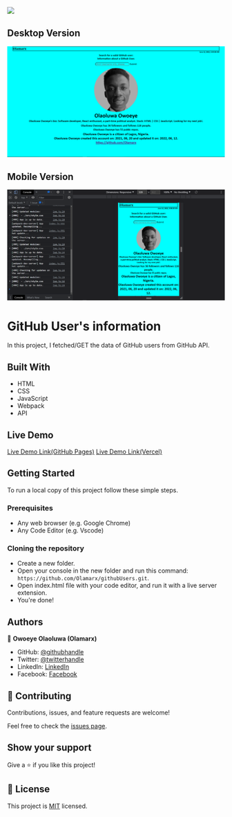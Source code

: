 ![](https://img.shields.io/badge/Microverse-blueviolet)

## Desktop Version
<p align="center">
  <img
  src="./images/ApI.png"
  alt="Desktop Version"
  >
</p>

## Mobile Version

<p align="center">
  <img 
  src="/images/mobile.png"
  alt="Mobile Version"
  >
</p>

# GitHub User's information

In this project, I fetched/GET the data of GitHub users from GitHub API.

## Built With

- HTML
- CSS
- JavaScript
- Webpack
- API

## Live Demo

[Live Demo Link(GitHub Pages)](https://olamarx.github.io/githubUsers/dist/)
[Live Demo Link(Vercel)](https://githubusers-eta.vercel.app/)


## Getting Started

To run a local copy of this project follow these simple steps.

### Prerequisites

- Any web browser (e.g. Google Chrome)
- Any Code Editor (e.g. Vscode)

### Cloning the repository

- Create a new folder.
- Open your console in the new folder and run this command: `https://github.com/Olamarx/githubUsers.git`.
- Open index.html file with your code editor, and run it with a live server extension.
- You're done!


## Authors

👤 **Owoeye Olaoluwa (Olamarx)**

- GitHub: [@githubhandle](https://github.com/Olamarx)
- Twitter: [@twitterhandle](https://twitter.com/Owoeye0laoluwa)
- LinkedIn: [LinkedIn](https://www.linkedin.com/in/olaoluwa-owoeye-617702162/)
- Facebook: [Facebook](https://web.facebook.com/olaoluwa.owoeye.39)

## 🤝 Contributing

Contributions, issues, and feature requests are welcome!

Feel free to check the [issues page](../../issues/).

## Show your support

Give a ⭐️ if you like this project!


## 📝 License

This project is [MIT](./MIT.md) licensed.
